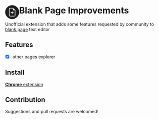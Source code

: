 # <img src="public/icons/icon48.png" width="45" align="left">Blank Page Improvements

Unofficial extension that adds some features requested by community to [blank.page](https://blank.page/) text editor

## Features

- [x] other pages explorer

## Install

[**Chrome** extension]() <!-- TODO: Add chrome extension link inside parenthesis -->

## Contribution

Suggestions and pull requests are welcomed!.